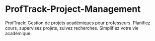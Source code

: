 # ProfTrack-Project-Management
ProfTrack: Gestion de projets académiques pour professeurs. Planifiez cours, supervisez projets, suivez recherches. Simplifiez votre vie académique.
